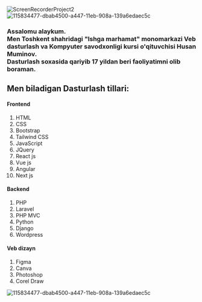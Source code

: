 ![ScreenRecorderProject2](https://github.com/aytishniklar/aytishniklar/assets/161709554/f842071a-4658-47bb-9c58-58d52e1e5d5d)
![115834477-dbab4500-a447-11eb-908a-139a6edaec5c](https://github.com/aytishniklar/aytishniklar/assets/161709554/f66be5f4-d70a-4a6f-b695-eb48043e0428)
<h3>Assalomu alaykum. <br>
Men Toshkent shahridagi "Ishga marhamat" monomarkazi Veb dasturlash va Kompyuter savodxonligi kursi o'qituvchisi Husan Muminov. <br>
Dasturlash soxasida qariyib 17 yildan beri faoliyatimni olib boraman.
</h3>
<h2>Men biladigan Dasturlash tillari:</h2>
<h4>Frontend</h4>
<ol>                            
  <li>HTML</li> 
  <li>CSS</li> 
  <li>Bootstrap</li>
   <li>Tailwind CSS</li>
  <li>JavaScript</li>
  <li>JQuery</li>
  <li>React js</li>
   <li>Vue js</li>
   <li>Angular</li>
   <li>Next js</li>
</ol>
<h4>Backend</h4>
<ol>
  <li>PHP</li>
  <li>Laravel</li>
  <li>PHP MVC</li>
  <li>Python</li>
  <li>Django</li>
  <li>Wordpress</li>
</ol>
<h4>Veb dizayn</h4>
<ol>
  <li>Figma</li>
  <li>Canva</li>
  <li>Photoshop</li>
  <li>Corel Draw</li>
</ol>

![115834477-dbab4500-a447-11eb-908a-139a6edaec5c](https://github.com/aytishniklar/aytishniklar/assets/161709554/f66be5f4-d70a-4a6f-b695-eb48043e0428)
